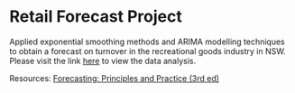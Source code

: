 # Retail Forecast Project

Applied exponential smoothing methods and ARIMA modelling techniques to obtain a forecast on turnover in the recreational goods industry in NSW. Please visit the link [here](https://ishaan-gupta-au.github.io/retail-forecast/) to view the data analysis.  

Resources: [Forecasting: Principles and Practice (3rd ed)](https://otexts.com/fpp3/)

